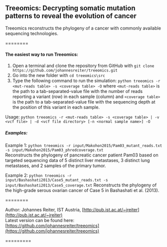 ## Treeomics: Decrypting somatic mutation patterns to reveal the evolution of cancer
Treeomics reconstructs the phylogeny of a cancer with commonly available sequencing technologies.
 
========

#### The easiest way to run Treeomics:
1. Open a terminal and clone the repository from GitHub with ```git clone https://github.com/johannesreiter/treeomics.git```
2. Go into the new folder with ```cd treeomics\src```
3. Type the following command to run the simulation: ```python treeomics -r <mut-reads table> -s <coverage table> -O``` 
where ```<mut-reads table>``` is the path to a tab-separated-value file with the number of 
reads reporting a variant (row) in each sample (column) and ```<coverage table>``` is the path to a tab-separated-value 
file with the sequencing depth at the position of this variant in each sample.

Usage: ```python treeomics -r <mut-reads table> -s <coverage table> | -v <vcf file> | -d <vcf file directory> [-n <normal sample name>] -O```

##### Examples:
Example 1: ```python treeomics -r input/Makohon2015/Pam03_mutant_reads.txt -s input/Makohon2015/Pam03_phredcoverage.txt```  
Reconstructs the phylogeny of pancreatic cancer patient Pam03 based on targeted sequencing data 
of 5 distinct liver metastases, 3 distinct lung metastases, and 2 samples of the primary tumor.

Example 2: ```python treeomics -r input/Bashashati2013/Case5_mutant_reads.txt -s input/Bashashati2013/Case5_coverage.txt```
Reconstructs the phylogeny of the high-grade serous ovarian cancer of Case 5 in Bashashati et al. (2013).

========


Author: Johannes Reiter, IST Austria, [http://pub.ist.ac.at/~jreiter](http://pub.ist.ac.at/~jreiter)  
Latest version can be found here: [https://github.com/johannesreiter/treeomics](https://github.com/johannesreiter/treeomics)

=========

